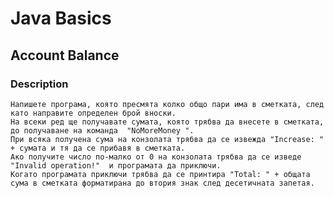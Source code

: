 # Java Basics

## Account Balance

### Description

    Напишете програма, която пресмята колко общо пари има в сметката, след като направите определен брой вноски. 
    На всеки ред ще получавате сумата, която трябва да внесете в сметката, до получаване на команда  "NoMoreMoney ". 
    При всяка получена сума на конзолата трябва да се извежда "Increase: " + сумата и тя да се прибавя в сметката. 
    Ако получите число по-малко от 0 на конзолата трябва да се изведе "Invalid operation!"  и програмата да приключи. 
    Когато програмата приключи трябва да се принтира "Total: " + общата сума в сметката форматирана до втория знак след десетичната запетая.